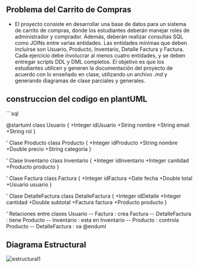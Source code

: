 ## Problema del Carrito de Compras

- El proyecto consiste en desarrollar una base de datos para un sistema de carrito de compras, donde los
estudiantes deberán manejar roles de administrador y comprador. Además, deberán realizar consultas SQL
como JOINs entre varias entidades. Las entidades mínimas que deben incluirse son Usuario, Producto,
Inventario, Detalle Factura y Factura. Cada ejercicio debe involucrar al menos cuatro entidades, y se deben
entregar scripts DDL y DML completos. El objetivo es que los estudiantes utilicen y generen la
documentación del proyecto de acuerdo con lo enseñado en clase, utilizando un archivo .md y generando
diagramas de clase parciales y generales.


## construccion del codigo en plantUML

´´´sql

@startuml
class Usuario {
    +Integer idUsuario
    +String nombre
    +String email
    +String rol
}

' Clase Producto
class Producto {
    +Integer idProducto
    +String nombre
    +Double precio
    +String categoria
}

' Clase Inventario
class Inventario {
    +Integer idInventario
    +Integer cantidad
    +Producto producto
}

' Clase Factura
class Factura {
    +Integer idFactura
    +Date fecha
    +Double total
    +Usuario usuario
}

' Clase DetalleFactura
class DetalleFactura {
    +Integer idDetalle
    +Integer cantidad
    +Double subtotal
    +Factura factura
    +Producto producto
}

' Relaciones entre clases
Usuario  --  Factura : crea
Factura  --  DetalleFactura : tiene
Producto  --  Inventario : esta en
Inventario  --  Producto : controla
Producto  --  DetalleFactura : va
@enduml

## Diagrama Estructural

![estructural1](estructural1.PNG)


